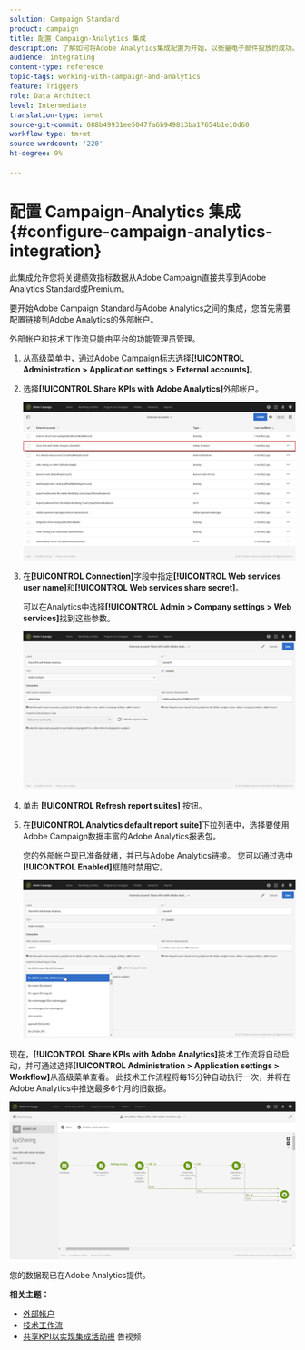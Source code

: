 ```yaml
---
solution: Campaign Standard
product: campaign
title: 配置 Campaign-Analytics 集成
description: 了解如何将Adobe Analytics集成配置为开始，以衡量电子邮件投放的成功。
audience: integrating
content-type: reference
topic-tags: working-with-campaign-and-analytics
feature: Triggers
role: Data Architect
level: Intermediate
translation-type: tm+mt
source-git-commit: 088b49931ee5047fa6b949813ba17654b1e10d60
workflow-type: tm+mt
source-wordcount: '220'
ht-degree: 9%

---
```



# 配置 Campaign-Analytics 集成{#configure-campaign-analytics-integration}

此集成允许您将关键绩效指标数据从Adobe Campaign直接共享到Adobe Analytics Standard或Premium。

要开始Adobe Campaign Standard与Adobe Analytics之间的集成，您首先需要配置链接到Adobe Analytics的外部帐户。

外部帐户和技术工作流只能由平台的功能管理员管理。

1. 从高级菜单中，通过Adobe Campaign标志选择&#x200B;**[!UICONTROL Administration > Application settings > External accounts]**。
1. 选择&#x200B;**[!UICONTROL Share KPIs with Adobe Analytics]**&#x200B;外部帐户。

   ![](assets/analytics_2.png)

1. 在&#x200B;**[!UICONTROL Connection]**&#x200B;字段中指定&#x200B;**[!UICONTROL Web services user name]**&#x200B;和&#x200B;**[!UICONTROL Web services share secret]**。

   可以在Analytics中选择&#x200B;**[!UICONTROL Admin > Company settings > Web services]**&#x200B;找到这些参数。

   ![](assets/analytics_1.png)

1. 单击 **[!UICONTROL Refresh report suites]** 按钮。
1. 在&#x200B;**[!UICONTROL Analytics default report suite]**&#x200B;下拉列表中，选择要使用Adobe Campaign数据丰富的Adobe Analytics报表包。

   您的外部帐户现已准备就绪，并已与Adobe Analytics链接。 您可以通过选中&#x200B;**[!UICONTROL Enabled]**&#x200B;框随时禁用它。

   ![](assets/analytics.png)

现在，**[!UICONTROL Share KPIs with Adobe Analytics]**&#x200B;技术工作流将自动启动，并可通过选择&#x200B;**[!UICONTROL Administration > Application settings > Workflow]**&#x200B;从高级菜单查看。 此技术工作流程将每15分钟自动执行一次，并将在Adobe Analytics中推送最多6个月的旧数据。

![](assets/analytics_3.png)

您的数据现已在Adobe Analytics提供。

**相关主题：**

* [外部帐户](../../administration/using/external-accounts.md)
* [技术工作流](../../administration/using/technical-workflows.md)
* [共享KPI以实现集成活动报](https://helpx.adobe.com/cn/marketing-cloud/how-to/email-marketing.html) 告视频

